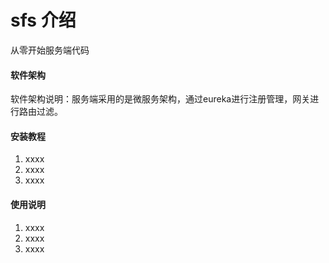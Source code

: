 # sfs 介绍
从零开始服务端代码

#### 软件架构
软件架构说明：服务端采用的是微服务架构，通过eureka进行注册管理，网关进行路由过滤。



#### 安装教程

1.  xxxx
2.  xxxx
3.  xxxx

#### 使用说明

1.  xxxx
2.  xxxx
3.  xxxx



